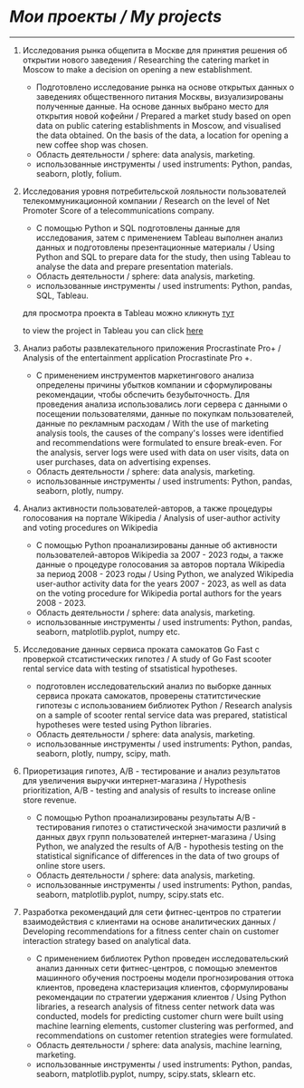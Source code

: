 # *Мои проекты / My projects*

----

1. Исследования рынка общепита в Москве для принятия решения об открытии нового заведения / Researching the catering market in Moscow to make a decision on opening a new establishment.

	- Подготовлено исследование рынка на основе открытых данных о заведениях общественного питания Москвы, визуализированы полученные данные. На основе данных выбрано место для открытия новой кофейни / Prepared a market study based on open data on public catering establishments in Moscow, and visualised the data obtained. On the basis of the data, a location for opening a new coffee shop was chosen.
	- Область деятельности / sphere: data analysis, marketing.
	- использованные инструменты / used instruments: Python, pandas, seaborn, plotly, folium.

2. Исследования уровня потребительской лояльности пользователей телекоммуникационной компании / Research on the level of Net Promoter Score of a telecommunications company.

	- С помощью Python и SQL подготовлены данные для исследования, затем с применением Tableau выполнен анализ данных и подготовлены презентационные материалы / Using Python and SQL to prepare data for the study, then using Tableau to analyse the data and prepare presentation materials.
	- Область деятельности / sphere: data analysis, marketing.
	- использованные инструменты / used instruments: Python, pandas, SQL, Tableau.
	
	для просмотра проекта в Tableau можно кликнуть [тут](https://public.tableau.com/app/profile/lev.sutulov/viz/NPS_analysis_16877870962290/sheet0)

	to view the project in Tableau you can click [here](https://public.tableau.com/app/profile/lev.sutulov/viz/NPS_analysis_16877870962290/sheet0)

3. Анализ работы развлекательного приложения Procrastinate Pro+ / Analysis of the entertainment application Procrastinate Pro +.

	- С применением инструментов маркетингового анализа определены причины убытков компании и сформулированы рекомендации, чтобы обспечить безубыточность. Для проведения анализа использовались логи сервера с данными о посещении пользователями, данные по покупкам пользователей, данные по 
рекламным расходам / With the use of marketing analysis tools, the causes of the company's losses were identified and recommendations were formulated to ensure break-even. For the analysis, server logs were used with data on user visits, data on user purchases, data on
advertising expenses.
	- Область деятельности / sphere: data analysis, marketing.
	- использованные инструменты / used instruments: Python, pandas, seaborn, plotly, numpy.

4. Анализ активности пользователей-авторов, а также процедуры голосования на портале Wikipedia / Analysis of user-author activity and voting procedures on Wikipedia

	- С помощью Python проанализированы данные об активности пользователей-авторов Wikipedia за 2007 - 2023 годы, а также данные о процедуре голосования за авторов портала Wikipedia за период 2008 - 2023 годы / Using Python, we analyzed Wikipedia user-author activity data for the years 2007 - 2023, as well as data on the voting procedure for Wikipedia portal authors for the years 2008 - 2023.
	- Область деятельности / sphere: data analysis, marketing.
	- использованные инструменты / used instruments: Python, pandas, seaborn, matplotlib.pyplot, numpy etc.

5. Исследование данных сервиса проката самокатов Go Fast с проверкой стсатистических гипотез / A study of Go Fast scooter rental service data with testing of stsatistical hypotheses.

	- подготовлен исследовательский анализ по выборке данных сервиса проката самокатов, проверены статитстические гипотезы с использованием библиотек Python / Research analysis on a sample of scooter rental service data was prepared, statistical hypotheses were tested using Python libraries.
	- Область деятельности / sphere: data analysis, marketing.
	- использованные инструменты / used instruments: Python, pandas, seaborn, plotly, numpy, scipy, math.

6. Приоретизация гипотез, А/В - тестирование и анализ результатов для увеличения выручки интернет-магазина / Hypothesis prioritization, A/B - testing and analysis of results to increase online store revenue.

	- С помощью Python проанализированы результаты А/В - тестирования гипотез о статистической значимости различий в данных двух групп пользователей интернет-магазина / Using Python, we analyzed the results of A/B - hypothesis testing on the statistical significance of differences in the data of two groups of online store users.
	- Область деятельности / sphere: data analysis, marketing.
	- использованные инструменты / used instruments: Python, pandas, seaborn, matplotlib.pyplot, numpy, scipy.stats etc.

7. Разработка рекомендаций для сети фитнес-центров по стратегии взаимодействия с клиентами на основе аналитических данных / Developing recommendations for a fitness center chain on customer interaction strategy based on analytical data.

	- С применением библиотек Python проведен исследовательский анализ даннных сети фитнес-центров, с помощью элементов машинного обучения построены модели прогнозирования оттока клиентов, проведена кластеризация клиентов, сформулированы рекомендации по стратегии удержания клиентов / Using Python libraries, a research analysis of fitness center network data was conducted, models for predicting customer churn were built using machine learning elements, customer clustering was performed, and recommendations on customer retention strategies were formulated.
	- Область деятельности / sphere: data analysis, machine learning, marketing.
	- использованные инструменты / used instruments: Python, pandas, seaborn, matplotlib.pyplot, numpy, scipy.stats, sklearn etc.